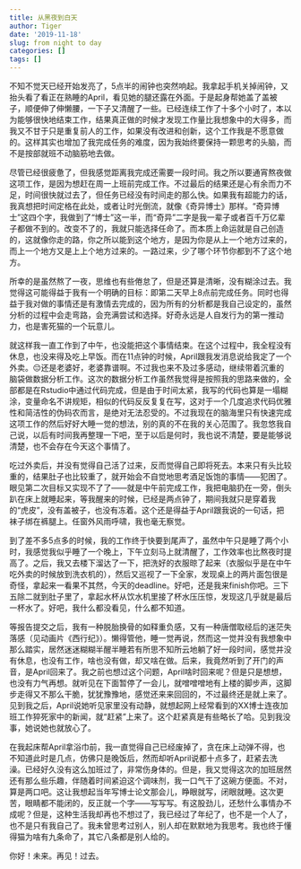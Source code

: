 ```yaml
---
title: 从黑夜到白天
author: Tiger
date: '2019-11-18'
slug: from night to day
categories: []
tags: []
---
```


不知不觉天已经开始发亮了，5点半的闹钟也突然响起。我拿起手机关掉闹钟，又抬头看了看正在熟睡的April，看见她的腿还露在外面。于是起身帮她盖了盖被子，顺便伸了伸懒腰，一下子又清醒了一些。已经连续工作了十多个小时了，本以为能够很快地结束工作，结果真正做的时候才发现工作量比我想象中的大得多，而我又不甘于只是重复前人的工作，如果没有改进和创新，这个工作我是不愿意做的。这样其实也增加了我完成任务的难度，因为我始终要保持一颗思考的头脑，而不是按部就班不动脑筋地去做。

尽管已经很疲惫了，但我感觉距离我完成还需要一段时间。我之所以要通宵熬夜做这项工作，是因为想赶在周一上班前完成工作。不过最后的结果还是心有余而力不足，时间很快就过去了，但任务已经没有时间走的那么快。如果我有超能力的话，我真想把时间定格在此处，或者让时光倒流，就像《奇异博士》那样。“奇异博士”这四个字，我做到了“博士”这一半，而“奇异”二字是我一辈子或者百千万亿辈子都做不到的。改变不了的，我就只能选择任命了。而本质上命运就是自己创造的，这就像你走的路，你之所以能到这个地方，是因为你是从上一个地方过来的，而上一个地方又是上上个地方过来的。一路过来，少了哪个环节你都到不了这个地方。

所幸的是虽然熬了一夜，思维也有些倦怠了，但是还算是清晰，没有糊涂过去。我觉得这可能得益于我有一个明确的目标：即第二天早上8点前完成任务。同时也得益于我对做的事情还是有激情去完成的，因为所有的分析都是我自己设定的，虽然分析的过程中会走弯路，会充满尝试和选择。好奇永远是人自发行为的第一推动力，也是害死猫的一个玩意儿。

就这样我一直工作到了中午，也没能把这个事情结束。在这个过程中，我全程没有休息，也没来得及吃上早饭。而在11点钟的时候，April跟我发消息说给我定了一个外卖。😔还是老婆好，老婆靠谱啊。不过我也来不及过多感动，继续带着沉重的脑袋做数据分析工作。这次的数据分析工作虽然我觉得是按照我的思路来做的，全部都是在Rstudio中通过代码完成，但是由于时间太紧，我写的代码也算是一塌糊涂，变量命名不讲规矩，相似的代码反反复复在写，这对于一个几度追求代码优雅性和简洁性的伪码农而言，是绝对无法忍受的。不过我现在的脑海里只有快速完成这项工作的然后好好大睡一觉的想法，别的真的不在我的关心范围了。我忽悠我自己说，以后有时间我再整理一下吧，至于以后是何时，我也说不清楚，要是能够说清楚，也不会存在今天这个事情了。

吃过外卖后，并没有觉得自己活了过来，反而觉得自己即将死去。本来只有头比较重的，结果肚子也比较重了，就开始会不自觉地思考酒足饭饱的事情——犯困了。眼见第二次目标又实现不了了——就是中午前完成工作，我把电脑扔在一旁，倒头趴在床上就睡起来，等我醒来的时候，已经是两点钟了，期间我就只是穿着我的“虎皮”，没有盖被子，也没有冻着。这个还是得益于April跟我说的一句话，把袜子绑在裤腿上。任窗外风雨呼啸，我也毫无察觉。

到了差不多5点多的时候，我的工作终于快要到尾声了，虽然中午只是睡了两个小时，我感觉我似乎睡了一个晚上，下午立刻马上就清醒了，工作效率也比熬夜时提高了。之后，我又去楼下溜达了一下，把洗好的衣服晾了起来（衣服似乎是在中午吃外卖的时候放到洗衣机的），然后又巡视了一下全家，发现桌上的两片面包很是奇怪，拿起来一看果不其然，今天的deadline。好吧，还是我来finish你吧。三下五除二就到肚子里了，拿起水杯从饮水机里接了杯水压压惊，发现这几乎就是最后一杯水了。好吧，我什么都没看见，什么都不知道。

等报告提交之后，我有一种脱胎换骨的如释重负感，又有一种唐僧取经后的迷茫失落感（见动画片《西行纪》）。懒得管他，睡一觉再说，然而这一觉并没有我想象中那么踏实，居然迷迷糊糊半醒半睡若有所思不知所云地躺了好一段时间，感觉并没有休息，也没有工作，啥也没有做，却又啥在做。后来，我竟然听到了开门的声音，是April回来了。我之前也想过这个问题，April啥时回来呢？但是只是想想，也没有力气再想。就听见在下面暂停了一会儿，就噌噌噌地有上楼的脚步声，这脚步走得又不那么干脆，犹犹豫豫地，感觉还来来回回的，不过最终还是就上来了。见到我之后，April说她听见家里没有动静，就想起网上经常看到的XX博士连夜加班工作猝死家中的新闻，就“赶紧”上来了。这个赶紧真是有些略长了哈。见到我没事，她说她也就放心了。

在我起床帮April拿浴巾前，我一直觉得自己已经废掉了，贪在床上动弹不得，也不知道此时是几点，仿佛只是晚饭后，然而却听April说都十点多了，赶紧去洗澡。已经好久没有这么加班过了，非常伤身体的。但是，我又觉得这次的加班居然还有那么些乐趣，伴随着时间紧迫这个调味剂，我一口气干了这碗方便面。不对，算是两口吧。这让我想起当年写博士论文那会儿，睁眼就写，闭眼就睡。这次更苦，眼睛都不能闭的，反正就一个字——写写写。有这股劲儿，还愁什么事情办不成呢？但是，这种生活我却再也不想过了，我已经过了年纪了，也不是一个人了，也不是只有我自己了。我未曾思考过别人，别人却在默默地为我思考。我也终于懂得猫为啥有九条命了，其它八条都是别人给的。

你好！未来。再见！过去。

